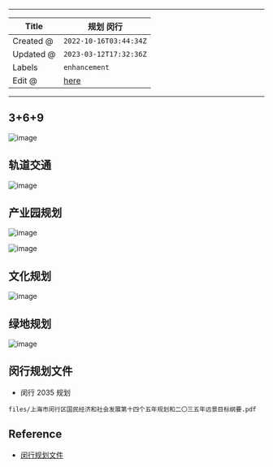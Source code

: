 -----

| Title     | 规划 闵行                                           |
| --------- | ----------------------------------------------- |
| Created @ | `2022-10-16T03:44:34Z`                          |
| Updated @ | `2023-03-12T17:32:36Z`                          |
| Labels    | `enhancement`                                   |
| Edit @    | [here](https://github.com/junxnone/F/issues/12) |

-----

## 3+6+9

![image](media/8360fcd64bd9605b14fad79105aea1122215c543.png)

## 轨道交通

![image](media/1e830bea49c01ab0277d4dd034607d49394569b1.png)

## 产业园规划

![image](media/e7cc27de88367920f4b0eabd2d2a96d5f3c08629.png)

![image](media/ff29cebef02fc179292491015dae15222a366cbe.png)

## 文化规划

![image](media/9d2f265a9289627b276fdef1f9cb5d79deaf811a.png)

## 绿地规划

![image](media/9a97b498e739314c9440b957604a27e15d6c910e.png)

## 闵行规划文件

  - 闵行 2035 规划

<!-- end list -->

``` pdf
files/上海市闵行区国民经济和社会发展第十四个五年规划和二〇三五年远景目标纲要.pdf
```

## Reference

  - [闵行规划文件](https://ghzyj.sh.gov.cn/ghjh/20230309/1818a2b721e342bfbe5837b3fc274b34.html)
